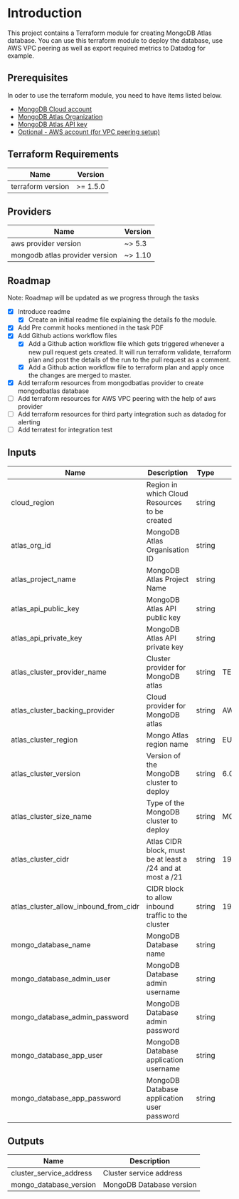 # Introduction

This project contains a Terraform module for creating MongoDB Atlas database. You can use this terraform module to deploy the database, use AWS VPC peering as well as export required metrics to Datadog for example.

## Prerequisites

In oder to use the terraform module, you need to have items listed below.

* [MongoDB Cloud account](https://www.mongodb.com/cloud)
* [MongoDB Atlas Organization](https://cloud.mongodb.com/v2#/preferences/organizations/create)
* [MongoDB Atlas API key](https://www.terraform.io/docs/providers/mongodbatlas/index.html)
* [ Optional - AWS account (for VPC peering setup)](https://aws.amazon.com/console/)

## Terraform Requirements

| Name              | Version   |
|-------------------|-----------|
| terraform version | \>= 1.5.0 |

## Providers

| Name                           | Version  |
|--------------------------------|----------|
| aws provider version           | \~> 5.3  |
| mongodb atlas provider version | \~> 1.10 |

## Roadmap

Note: Roadmap will be updated as we progress through the tasks

- [x] Introduce readme 
  - [x] Create an initial readme file explaining the details fo the module.
- [x] Add Pre commit hooks mentioned in the task PDF 
- [x] Add Github actions workflow files 
  - [x] Add a Github action workflow file which gets triggered whenever a new pull request gets created. It will run terraform validate, terraform plan and post the details of the run to the pull request as a comment.
  - [x] Add a Github action workflow file to terraform plan and apply once the changes are merged to master.
- [x] Add terraform resources from mongodbatlas provider to create mongodbatlas database
- [ ] Add terraform resources for AWS VPC peering with the help of aws provider
- [ ] Add terraform resources for third party integration such as datadog for alerting
- [ ] Add terratest for integration test

## Inputs

| Name                                  | Description                                                | Type   | Default          | Required |
|---------------------------------------|------------------------------------------------------------|--------|------------------|:--------:|
| cloud_region                          | Region in which Cloud Resources to be created              | string |                  |   Yes    |
| atlas_org_id                          | MongoDB Atlas Organisation ID                              | string |                  |   Yes    |
| atlas_project_name                    | MongoDB Atlas Project Name                                 | string |                  |   Yes    |
| atlas_api_public_key                  | MongoDB Atlas API public key                               | string |                  |   Yes    |
| atlas_api_private_key                 | MongoDB Atlas API private key                              | string |                  |   Yes    |
| atlas_cluster_provider_name           | Cluster provider for MongoDB atlas                         | string | TENANT           |   Yes    |
| atlas_cluster_backing_provider        | Cloud provider for MongoDB atlas                           | string | AWS              |   Yes    |
| atlas_cluster_region                  | Mongo Atlas region name                                    | string | EU_CENTRAL_1     |   Yes    |
| atlas_cluster_version                 | Version of the MongoDB cluster to deploy                   | string | 6.0              |   Yes    |
| atlas_cluster_size_name               | Type of the MongoDB cluster to deploy                      | string | M0               |   Yes    |
| atlas_cluster_cidr                    | Atlas CIDR block, must be at least a /24 and at most a /21 | string | 192.168.248.0/24 |   Yes    |
| atlas_cluster_allow_inbound_from_cidr | CIDR block to allow inbound traffic to the cluster         | string | 192.168.248.0/24 |   Yes    |
| mongo_database_name                   | MongoDB Database name                                      | string |                  |   Yes    |
| mongo_database_admin_user             | MongoDB Database admin username                            | string |                  |   Yes    |
| mongo_database_admin_password         | MongoDB Database admin password                            | string |                  |   Yes    |
| mongo_database_app_user               | MongoDB Database application username                      | string |                  |   Yes    |
| mongo_database_app_password           | MongoDB Database application user password                 | string |                  |   Yes    |


## Outputs

| Name                    | Description              |
|-------------------------|--------------------------|
| cluster_service_address | Cluster service address  |
| mongo_database_version  | MongoDB Database version |
